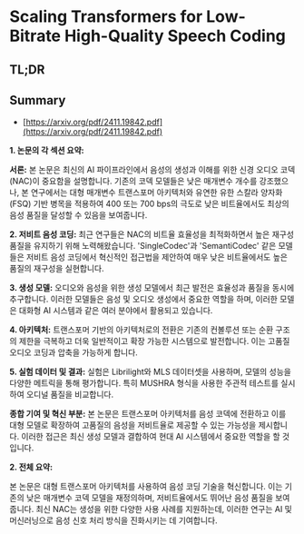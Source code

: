 # Scaling Transformers for Low-Bitrate High-Quality Speech Coding
## TL;DR
## Summary
- [https://arxiv.org/pdf/2411.19842.pdf](https://arxiv.org/pdf/2411.19842.pdf)

**1. 논문의 각 섹션 요약:**

**서론:**
본 논문은 최신의 AI 파이프라인에서 음성의 생성과 이해를 위한 신경 오디오 코덱(NAC)이 중요함을 설명합니다. 기존의 코덱 모델들은 낮은 매개변수 개수를 강조했으나, 본 연구에서는 대형 매개변수 트랜스포머 아키텍처와 유연한 유한 스칼라 양자화(FSQ) 기반 병목을 적용하여 400 또는 700 bps의 극도로 낮은 비트율에서도 최상의 음성 품질을 달성할 수 있음을 보여줍니다.

**2. 저비트 음성 코딩:**
최근 연구들은 NAC의 비트율 효율성을 최적화하면서 높은 재구성 품질을 유지하기 위해 노력해왔습니다. 'SingleCodec'과 'SemantiCodec' 같은 모델들은 저비트 음성 코딩에서 혁신적인 접근법을 제안하여 매우 낮은 비트율에서도 높은 품질의 재구성을 실현합니다.

**3. 생성 모델:**
오디오와 음성을 위한 생성 모델에서 최근 발전은 효율성과 품질을 동시에 추구합니다. 이러한 모델들은 음성 및 오디오 생성에서 중요한 역할을 하며, 이러한 모델은 대화형 AI 시스템과 같은 여러 분야에서 활용되고 있습니다.

**4. 아키텍처:**
트랜스포머 기반의 아키텍처로의 전환은 기존의 컨볼루션 또는 순환 구조의 제한을 극복하고 더욱 일반적이고 확장 가능한 시스템으로 발전합니다. 이는 고품질 오디오 코딩과 압축을 가능하게 합니다.

**5. 실험 데이터 및 결과:**
실험은 Librilight와 MLS 데이터셋을 사용하며, 모델의 성능을 다양한 메트릭을 통해 평가합니다. 특히 MUSHRA 형식을 사용한 주관적 테스트를 실시하여 오디널 품질을 비교합니다.

**종합 기여 및 혁신 부분:**
본 논문은 트랜스포머 아키텍처를 음성 코덱에 전환하고 이를 대형 모델로 확장하여 고품질의 음성을 저비트율로 제공할 수 있는 가능성을 제시합니다. 이러한 접근은 최신 생성 모델과 결합하여 현대 AI 시스템에서 중요한 역할을 할 것입니다.

**2. 전체 요약:**

본 논문은 대형 트랜스포머 아키텍처를 사용하여 음성 코딩 기술을 혁신합니다. 이는 기존의 낮은 매개변수 코덱 모델을 재정의하며, 저비트율에서도 뛰어난 음성 품질을 보여줍니다. 최신 NAC는 생성을 위한 다양한 사용 사례를 지원하는데, 이러한 연구는 AI 및 머신러닝으로 음성 신호 처리 방식을 진화시키는 데 기여합니다.